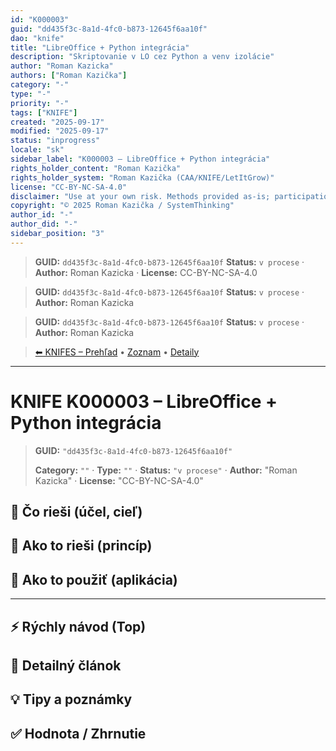 ```yaml
---
id: "K000003"
guid: "dd435f3c-8a1d-4fc0-b873-12645f6aa10f"
dao: "knife"
title: "LibreOffice + Python integrácia"
description: "Skriptovanie v LO cez Python a venv izolácie"
author: "Roman Kazicka"
authors: ["Roman Kazička"]
category: "-"
type: "-"
priority: "-"
tags: ["KNIFE"]
created: "2025-09-17"
modified: "2025-09-17"
status: "inprogress"
locale: "sk"
sidebar_label: "K000003 – LibreOffice + Python integrácia"
rights_holder_content: "Roman Kazička"
rights_holder_system: "Roman Kazička (CAA/KNIFE/LetItGrow)"
license: "CC-BY-NC-SA-4.0"
disclaimer: "Use at your own risk. Methods provided as-is; participation is voluntary and context-aware."
copyright: "© 2025 Roman Kazička / SystemThinking"
author_id: "-"
author_did: "-"
sidebar_position: "3"
---
```

<!-- body:start -->

<!-- fm-visible: start -->
> **GUID:** `dd435f3c-8a1d-4fc0-b873-12645f6aa10f`
> **Status:** `v procese` · **Author:** Roman Kazicka · **License:** CC-BY-NC-SA-4.0
<!-- fm-visible: end -->
<!-- body:start -->

<!-- fm-visible: start -->
> **GUID:** `dd435f3c-8a1d-4fc0-b873-12645f6aa10f`
> **Status:** `v procese` · **Author:** Roman Kazicka
<!-- fm-visible: end -->
<!-- body:start -->

<!-- fm-visible: start -->
> **GUID:** `dd435f3c-8a1d-4fc0-b873-12645f6aa10f`
> **Status:** `v procese` · **Author:** Roman Kazicka
<!-- fm-visible: end -->
<!-- body:start -->

<!-- nav:knifes -->
> [⬅ KNIFES – Prehľad](../overview.md) • [Zoznam](../KNIFE_Overview_List.md) • [Detaily](../KNIFE_Overview_Details.md)
---
# KNIFE K000003 – LibreOffice + Python integrácia
<!-- fm-visible: start -->

> **GUID:** `"dd435f3c-8a1d-4fc0-b873-12645f6aa10f"`
>   
> **Category:** `""` · **Type:** `""` · **Status:** `"v procese"` · **Author:** "Roman Kazicka" · **License:** "CC-BY-NC-SA-4.0"
<!-- fm-visible: end -->


## 🎯 Čo rieši (účel, cieľ)

## 🧩 Ako to rieši (princíp)

## 🧪 Ako to použiť (aplikácia)

---

## ⚡ Rýchly návod (Top)

## 📜 Detailný článok

## 💡 Tipy a poznámky

## ✅ Hodnota / Zhrnutie
